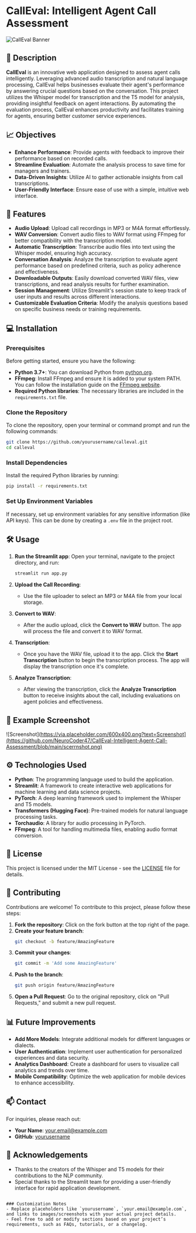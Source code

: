 
# CallEval: Intelligent Agent Call Assessment

![CallEval Banner](https://via.placeholder.com/1200x300.png?text=CallEval+Banner) <!-- Replace with your project banner -->

## 📖 Description

**CallEval** is an innovative web application designed to assess agent calls intelligently. Leveraging advanced audio transcription and natural language processing, CallEval helps businesses evaluate their agent's performance by answering crucial questions based on the conversation. This project utilizes the Whisper model for transcription and the T5 model for analysis, providing insightful feedback on agent interactions. By automating the evaluation process, CallEval enhances productivity and facilitates training for agents, ensuring better customer service experiences.

## 📈 Objectives

- **Enhance Performance**: Provide agents with feedback to improve their performance based on recorded calls.
- **Streamline Evaluation**: Automate the analysis process to save time for managers and trainers.
- **Data-Driven Insights**: Utilize AI to gather actionable insights from call transcriptions.
- **User-Friendly Interface**: Ensure ease of use with a simple, intuitive web interface.

## 🚀 Features

- **Audio Upload**: Upload call recordings in MP3 or M4A format effortlessly.
- **WAV Conversion**: Convert audio files to WAV format using FFmpeg for better compatibility with the transcription model.
- **Automatic Transcription**: Transcribe audio files into text using the Whisper model, ensuring high accuracy.
- **Conversation Analysis**: Analyze the transcription to evaluate agent performance based on predefined criteria, such as policy adherence and effectiveness.
- **Downloadable Outputs**: Easily download converted WAV files, view transcriptions, and read analysis results for further examination.
- **Session Management**: Utilize Streamlit's session state to keep track of user inputs and results across different interactions.
- **Customizable Evaluation Criteria**: Modify the analysis questions based on specific business needs or training requirements.

## 💻 Installation

### Prerequisites

Before getting started, ensure you have the following:

- **Python 3.7+**: You can download Python from [python.org](https://www.python.org/downloads/).
- **FFmpeg**: Install FFmpeg and ensure it is added to your system PATH. You can follow the installation guide on the [FFmpeg website](https://ffmpeg.org/download.html).
- **Required Python libraries**: The necessary libraries are included in the `requirements.txt` file.

### Clone the Repository

To clone the repository, open your terminal or command prompt and run the following commands:

```bash
git clone https://github.com/yourusername/calleval.git
cd calleval
```

### Install Dependencies

Install the required Python libraries by running:

```bash
pip install -r requirements.txt
```

### Set Up Environment Variables

If necessary, set up environment variables for any sensitive information (like API keys). This can be done by creating a `.env` file in the project root.

## 🛠 Usage

1. **Run the Streamlit app**:
    Open your terminal, navigate to the project directory, and run:
    ```bash
    streamlit run app.py
    ```

2. **Upload the Call Recording**:
   - Use the file uploader to select an MP3 or M4A file from your local storage.

3. **Convert to WAV**:
   - After the audio upload, click the **Convert to WAV** button. The app will process the file and convert it to WAV format.

4. **Transcription**:
   - Once you have the WAV file, upload it to the app. Click the **Start Transcription** button to begin the transcription process. The app will display the transcription once it's complete.

5. **Analyze Transcription**:
   - After viewing the transcription, click the **Analyze Transcription** button to receive insights about the call, including evaluations on agent policies and effectiveness.

## 🎨 Example Screenshot

![Screenshot](https://via.placeholder.com/600x400.png?text=Screenshot](https://github.com/NeuroCoder47/CallEval-Intelligent-Agent-Call-Assessment/blob/main/scerrnshot.png) <!-- Replace with an actual screenshot of your app -->
## ⚙️ Technologies Used

- **Python**: The programming language used to build the application.
- **Streamlit**: A framework to create interactive web applications for machine learning and data science projects.
- **PyTorch**: A deep learning framework used to implement the Whisper and T5 models.
- **Transformers (Hugging Face)**: Pre-trained models for natural language processing tasks.
- **Torchaudio**: A library for audio processing in PyTorch.
- **FFmpeg**: A tool for handling multimedia files, enabling audio format conversion.

## 📝 License

This project is licensed under the MIT License - see the [LICENSE](LICENSE) file for details.

## 🤝 Contributing

Contributions are welcome! To contribute to this project, please follow these steps:

1. **Fork the repository**: Click on the fork button at the top right of the page.
2. **Create your feature branch**: 
   ```bash
   git checkout -b feature/AmazingFeature
   ```
3. **Commit your changes**: 
   ```bash
   git commit -m 'Add some AmazingFeature'
   ```
4. **Push to the branch**: 
   ```bash
   git push origin feature/AmazingFeature
   ```
5. **Open a Pull Request**: Go to the original repository, click on "Pull Requests," and submit a new pull request.

## 📊 Future Improvements

- **Add More Models**: Integrate additional models for different languages or dialects.
- **User Authentication**: Implement user authentication for personalized experiences and data security.
- **Analytics Dashboard**: Create a dashboard for users to visualize call analytics and trends over time.
- **Mobile Compatibility**: Optimize the web application for mobile devices to enhance accessibility.

## 📫 Contact

For inquiries, please reach out:

- **Your Name**: [your.email@example.com](mailto:your.email@example.com)
- **GitHub**: [yourusername](https://github.com/yourusername)

## 🌟 Acknowledgements

- Thanks to the creators of the Whisper and T5 models for their contributions to the NLP community.
- Special thanks to the Streamlit team for providing a user-friendly interface for rapid application development.

```

### Customization Notes
- Replace placeholders like `yourusername`, `your.email@example.com`, and links to images/screenshots with your actual project details.
- Feel free to add or modify sections based on your project’s requirements, such as FAQs, tutorials, or a changelog.
